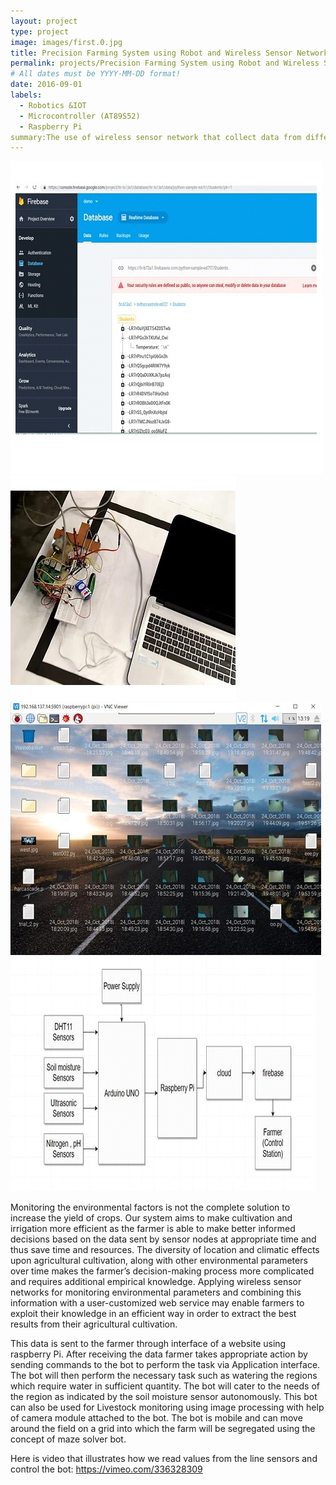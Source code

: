 ```yaml
---
layout: project
type: project
image: images/first.0.jpg
title: Precision Farming System using Robot and Wireless Sensor Networks, IOT
permalink: projects/Precision Farming System using Robot and Wireless Sensor Networks, IOT
# All dates must be YYYY-MM-DD format!
date: 2016-09-01
labels:
  - Robotics &IOT
  - Microcontroller (AT89S52) 
  - Raspberry Pi
summary:The use of wireless sensor network that collect data from different sensors deployed at various nodes in different farm grids and send it through the wireless protocol to control the action of the Bot in the farm.
---
```


<div class="ui small rounded images">
  <img class="ui image" src="../images/first.1.jpg">
  <img class="ui image" src="../images/first.2.jpg">
  <img class="ui image" src="../images/first.3.jpg">
  <img class="ui image" src="../images/first.4.jpg">
</div>

Monitoring the environmental factors is not the complete solution to increase the yield of crops. Our system aims to make cultivation and irrigation more efficient as the farmer is able to make better informed decisions based on the data sent by sensor nodes at appropriate time and thus save time and resources. The diversity of location and climatic effects upon agricultural cultivation, along with other environmental parameters over time makes the farmer’s decision-making process more complicated and requires additional empirical knowledge. Applying wireless sensor networks for monitoring environmental parameters and combining this information with a user-customized web service may enable farmers to exploit their knowledge in an efficient way in order to extract the best results from their agricultural cultivation.   

This data is sent to the farmer through interface of a website using raspberry Pi. After receiving the data farmer takes appropriate action by sending commands to the bot to perform the task via Application interface. The bot will then perform the necessary task such as watering the regions which require water in sufficient quantity.  The bot will cater to the needs of the region as indicated by the soil moisture sensor autonomously. This bot can also be used for Livestock monitoring using image processing with help of camera module attached to the bot. The bot is mobile and can move around the field on a grid into which the farm will be segregated using the concept of maze solver bot.

Here is video that illustrates how we read values from the line sensors and control the bot: https://vimeo.com/336328309








